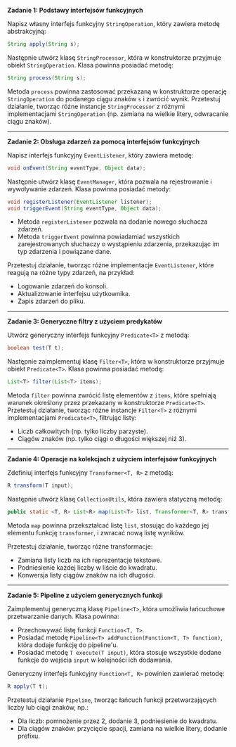 **Zadanie 1: Podstawy interfejsów funkcyjnych**

Napisz własny interfejs funkcyjny `StringOperation`, który zawiera metodę abstrakcyjną:

```java
String apply(String s);
```

Następnie utwórz klasę `StringProcessor`, która w konstruktorze przyjmuje obiekt `StringOperation`. Klasa powinna posiadać metodę:

```java
String process(String s);
```

Metoda `process` powinna zastosować przekazaną w konstruktorze operację `StringOperation` do podanego ciągu znaków `s` i zwrócić wynik. Przetestuj działanie, tworząc różne instancje `StringProcessor` z różnymi implementacjami `StringOperation` (np. zamiana na wielkie litery, odwracanie ciągu znaków).

---

**Zadanie 2: Obsługa zdarzeń za pomocą interfejsów funkcyjnych**

Napisz interfejs funkcyjny `EventListener`, który zawiera metodę:

```java
void onEvent(String eventType, Object data);
```

Następnie utwórz klasę `EventManager`, która pozwala na rejestrowanie i wywoływanie zdarzeń. Klasa powinna posiadać metody:

```java
void registerListener(EventListener listener);
void triggerEvent(String eventType, Object data);
```

- Metoda `registerListener` pozwala na dodanie nowego słuchacza zdarzeń.
- Metoda `triggerEvent` powinna powiadamiać wszystkich zarejestrowanych słuchaczy o wystąpieniu zdarzenia, przekazując im typ zdarzenia i powiązane dane.

Przetestuj działanie, tworząc różne implementacje `EventListener`, które reagują na różne typy zdarzeń, na przykład:

- Logowanie zdarzeń do konsoli.
- Aktualizowanie interfejsu użytkownika.
- Zapis zdarzeń do pliku.

---

**Zadanie 3: Generyczne filtry z użyciem predykatów**

Utwórz generyczny interfejs funkcyjny `Predicate<T>` z metodą:

```java
boolean test(T t);
```

Następnie zaimplementuj klasę `Filter<T>`, która w konstruktorze przyjmuje obiekt `Predicate<T>`. Klasa powinna posiadać metodę:

```java
List<T> filter(List<T> items);
```

Metoda `filter` powinna zwrócić listę elementów z `items`, które spełniają warunek określony przez przekazany w konstruktorze `Predicate<T>`. Przetestuj działanie, tworząc różne instancje `Filter<T>` z różnymi implementacjami `Predicate<T>`, filtrując listy:

- Liczb całkowitych (np. tylko liczby parzyste).
- Ciągów znaków (np. tylko ciągi o długości większej niż 3).

---

**Zadanie 4: Operacje na kolekcjach z użyciem interfejsów funkcyjnych**

Zdefiniuj interfejs funkcyjny `Transformer<T, R>` z metodą:

```java
R transform(T input);
```

Następnie utwórz klasę `CollectionUtils`, która zawiera statyczną metodę:

```java
public static <T, R> List<R> map(List<T> list, Transformer<T, R> transformer);
```

Metoda `map` powinna przekształcać listę `list`, stosując do każdego jej elementu funkcję `transformer`, i zwracać nową listę wyników.

Przetestuj działanie, tworząc różne transformacje:

- Zamiana listy liczb na ich reprezentacje tekstowe.
- Podniesienie każdej liczby w liście do kwadratu.
- Konwersja listy ciągów znaków na ich długości.

---

**Zadanie 5: Pipeline z użyciem generycznych funkcji**

Zaimplementuj generyczną klasę `Pipeline<T>`, która umożliwia łańcuchowe przetwarzanie danych. Klasa powinna:

- Przechowywać listę funkcji `Function<T, T>`.
- Posiadać metodę `Pipeline<T> addFunction(Function<T, T> function)`, która dodaje funkcję do pipeline'u.
- Posiadać metodę `T execute(T input)`, która stosuje wszystkie dodane funkcje do wejścia `input` w kolejności ich dodawania.

Generyczny interfejs funkcyjny `Function<T, R>` powinien zawierać metodę:

```java
R apply(T t);
```

Przetestuj działanie `Pipeline`, tworząc łańcuch funkcji przetwarzających liczby lub ciągi znaków, np.:

- Dla liczb: pomnożenie przez 2, dodanie 3, podniesienie do kwadratu.
- Dla ciągów znaków: przycięcie spacji, zamiana na wielkie litery, dodanie prefixu.

